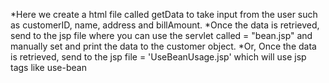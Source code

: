 *Here we create a html file called getData to take input from the user such as customerID, name, address and billAmount.
*Once the data is retrieved, send to the jsp file where you can use the servlet called = "bean.jsp" and manually set and print the data to the customer object.
*Or, Once the data is retrieved, send to the jsp file = 'UseBeanUsage.jsp' which will use jsp tags like use-bean 
